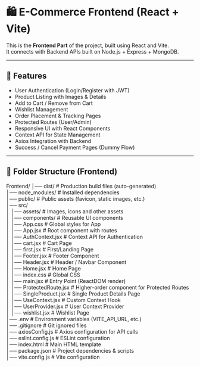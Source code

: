 # 🛍️ E-Commerce Frontend (React + Vite)

This is the **Frontend Part** of the project, built using React and Vite.  
It connects with Backend APIs built on Node.js + Express + MongoDB.  

---

## 🚀 Features
- User Authentication (Login/Register with JWT)
- Product Listing with Images & Details
- Add to Cart / Remove from Cart
- Wishlist Management
- Order Placement & Tracking Pages
- Protected Routes (User/Admin)
- Responsive UI with React Components
- Context API for State Management
- Axios Integration with Backend
- Success / Cancel Payment Pages (Dummy Flow)

---

## 📂 Folder Structure (Frontend)

Frontend/
│── dist/                        # Production build files (auto-generated)  
│── node_modules/                # Installed dependencies  
│── public/                      # Public assets (favicon, static images, etc.)  
│── src/  
│   │── assets/                  # Images, icons and other assets  
│   │── components/              # Reusable UI components  
│   │── App.css                  # Global styles for App  
│   │── App.jsx                  # Root component with routes  
│   │── AuthContext.jsx          # Context API for Authentication  
│   │── cart.jsx                 # Cart Page  
│   │── first.jsx                # First/Landing Page  
│   │── Footer.jsx               # Footer Component  
│   │── Header.jsx               # Header / Navbar Component  
│   │── Home.jsx                 # Home Page  
│   │── index.css                # Global CSS  
│   │── main.jsx                 # Entry Point (ReactDOM render)  
│   │── ProtectedRoute.jsx       # Higher-order component for Protected Routes  
│   │── SingleProduct.jsx        # Single Product Details Page  
│   │── UseContext.jsx           # Custom Context Hook  
│   │── UserProvider.jsx         # User Context Provider  
│   │── wishlist.jsx             # Wishlist Page  
│── .env                         # Environment variables (VITE_API_URL, etc.)  
│── .gitignore                   # Git ignored files  
│── axiosConfig.js               # Axios configuration for API calls  
│── eslint.config.js             # ESLint configuration  
│── index.html                   # Main HTML template  
│── package.json                 # Project dependencies & scripts  
│── vite.config.js               # Vite configuration  

